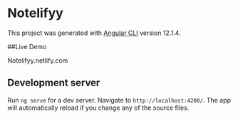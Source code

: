 # Notelifyy

This project was generated with [Angular CLI](https://github.com/angular/angular-cli) version 12.1.4.

##Live Demo 

Notelifyy.netlify.com

## Development server

Run `ng serve` for a dev server. Navigate to `http://localhost:4200/`. The app will automatically reload if you change any of the source files.
